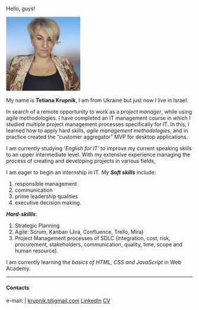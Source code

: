 Hello, guys!

![foto](KTavatar.jpg)

My name is __Tetiana Krupnik__, I am from Ukraine but just now I live in Israel. 

In search of a remote opportunity to work as a _project manager_, while using agile methodologies. I have completed an IT management course in which I studied multiple project management processes specifically for IT. In this, I learned how to apply hard skills, _agile management methodologies_, and in practice created the “customer aggregator” MVP for desktop applications. 

I am currently studying _‘English for IT’_ to improve my current speaking skills to an upper intermediate level. With my extensive experience managing the process of creating and developing projects in various fields, 

I am eager to begin an internship in IT. My ___Soft skills___ include: 
1. responsible management
2. communication
3. prime leadership qualities
4.  executive decision making.

___Hard-skillls___: 
1. Strategic Planning 
2. Agile: Scrum, Kanban (Jira, Confluence, Trello, Mira)
3. Project Management processes of SDLC (integration, cost, risk, procurement, stakeholders, communication, quality, time, scope and human resource). 

I am currently learning the _basics of HTML, CSS and JavaScript_ in Web Academy. 

___

#### Contacts


e-mail: | krupnik.t@gmail.com
[LinkedIn](https://www.linkedin.com/in/krupnikt/) 
[CV](https://tkrupnik.github.io/)
